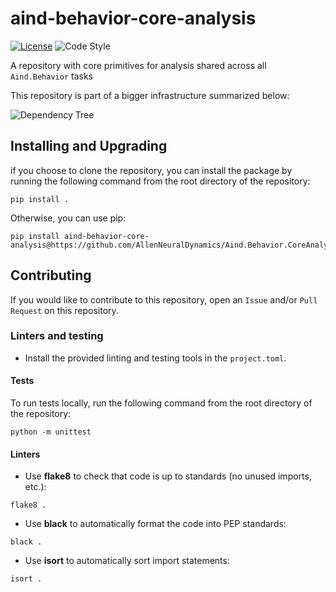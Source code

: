 # aind-behavior-core-analysis

[![License](https://img.shields.io/badge/license-MIT-brightgreen)](LICENSE)
![Code Style](https://img.shields.io/badge/code%20style-black-black)

A repository with core primitives for analysis shared across all `Aind.Behavior` tasks

This repository is part of a bigger infrastructure summarized below:

![Dependency Tree](https://raw.githubusercontent.com/AllenNeuralDynamics/Aind.Behavior.Services/main/assets/dependency_tree.drawio.svg)

## Installing and Upgrading

if you choose to clone the repository, you can install the package by running the following command from the root directory of the repository:

```
pip install .
```

Otherwise, you can use pip:

```
pip install aind-behavior-core-analysis@https://github.com/AllenNeuralDynamics/Aind.Behavior.CoreAnalysis
```


## Contributing

If you would like to contribute to this repository, open an `Issue` and/or `Pull Request` on this repository. 

### Linters and testing

- Install the provided linting and testing tools in the `project.toml`.

#### Tests

To run tests locally, run the following command from the root directory of the repository:

```
python -m unittest
```

#### Linters


- Use **flake8** to check that code is up to standards (no unused imports, etc.):

```
flake8 .
```

- Use **black** to automatically format the code into PEP standards:

```
black .
```

- Use **isort** to automatically sort import statements:

```
isort .
```
